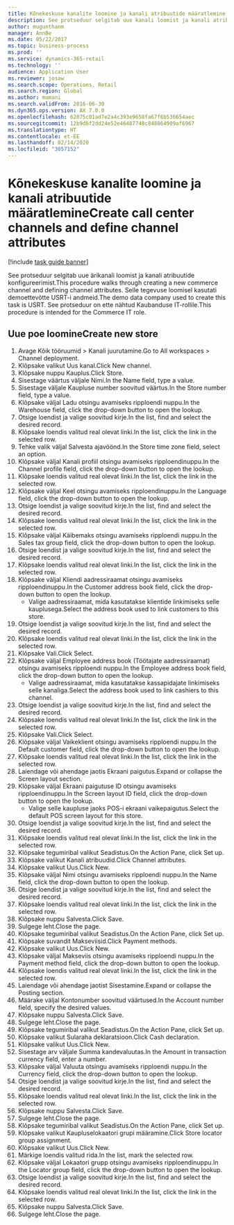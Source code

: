 ```yaml
---
title: Kõnekeskuse kanalite loomine ja kanali atribuutide määratlemine
description: See protseduur selgitab uue kanali loomist ja kanali atribuutide määratlemist.
author: mugunthanm
manager: AnnBe
ms.date: 05/22/2017
ms.topic: business-process
ms.prod: ''
ms.service: dynamics-365-retail
ms.technology: ''
audience: Application User
ms.reviewer: josaw
ms.search.scope: Operations, Retail
ms.search.region: Global
ms.author: mumani
ms.search.validFrom: 2016-06-30
ms.dyn365.ops.version: AX 7.0.0
ms.openlocfilehash: 62075c01ad7e2a4c393e9658fa67f8b536654aec
ms.sourcegitcommit: 12b9d6f2dd24e52e46487748c848864909af6967
ms.translationtype: HT
ms.contentlocale: et-EE
ms.lasthandoff: 02/14/2020
ms.locfileid: "3057152"
---
```

# <a name="create-call-center-channels-and-define-channel-attributes"></a><span data-ttu-id="4a91c-103">Kõnekeskuse kanalite loomine ja kanali atribuutide määratlemine</span><span class="sxs-lookup"><span data-stu-id="4a91c-103">Create call center channels and define channel attributes</span></span>

[!include [task guide banner](../includes/task-guide-banner.md)]

<span data-ttu-id="4a91c-104">See protseduur selgitab uue ärikanali loomist ja kanali atribuutide konfigureerimist.</span><span class="sxs-lookup"><span data-stu-id="4a91c-104">This procedure walks through creating a new commerce channel and defining channel attributes.</span></span> <span data-ttu-id="4a91c-105">Selle tegevuse loomisel kasutati demoettevõtte USRT-i andmeid.</span><span class="sxs-lookup"><span data-stu-id="4a91c-105">The demo data company used to create this task is USRT.</span></span> <span data-ttu-id="4a91c-106">See protseduur on ette nähtud Kaubanduse IT-rollile.</span><span class="sxs-lookup"><span data-stu-id="4a91c-106">This procedure is intended for the Commerce IT role.</span></span>


## <a name="create-new-store"></a><span data-ttu-id="4a91c-107">Uue poe loomine</span><span class="sxs-lookup"><span data-stu-id="4a91c-107">Create new store</span></span>
1. <span data-ttu-id="4a91c-108">Avage Kõik tööruumid > Kanali juurutamine.</span><span class="sxs-lookup"><span data-stu-id="4a91c-108">Go to All workspaces > Channel deployment.</span></span>
2. <span data-ttu-id="4a91c-109">Klõpsake valikut Uus kanal.</span><span class="sxs-lookup"><span data-stu-id="4a91c-109">Click New channel.</span></span>
3. <span data-ttu-id="4a91c-110">Klõpsake nuppu Kauplus.</span><span class="sxs-lookup"><span data-stu-id="4a91c-110">Click Store.</span></span>
4. <span data-ttu-id="4a91c-111">Sisestage väärtus väljale Nimi.</span><span class="sxs-lookup"><span data-stu-id="4a91c-111">In the Name field, type a value.</span></span>
5. <span data-ttu-id="4a91c-112">Sisestage väljale Kaupluse number soovitud väärtus.</span><span class="sxs-lookup"><span data-stu-id="4a91c-112">In the Store number field, type a value.</span></span>
6. <span data-ttu-id="4a91c-113">Klõpsake väljal Ladu otsingu avamiseks ripploendi nuppu.</span><span class="sxs-lookup"><span data-stu-id="4a91c-113">In the Warehouse field, click the drop-down button to open the lookup.</span></span>
7. <span data-ttu-id="4a91c-114">Otsige loendist ja valige soovitud kirje.</span><span class="sxs-lookup"><span data-stu-id="4a91c-114">In the list, find and select the desired record.</span></span>
8. <span data-ttu-id="4a91c-115">Klõpsake loendis valitud real olevat linki.</span><span class="sxs-lookup"><span data-stu-id="4a91c-115">In the list, click the link in the selected row.</span></span>
9. <span data-ttu-id="4a91c-116">Tehke valik väljal Salvesta ajavöönd.</span><span class="sxs-lookup"><span data-stu-id="4a91c-116">In the Store time zone field, select an option.</span></span>
10. <span data-ttu-id="4a91c-117">Klõpsake väljal Kanali profiil otsingu avamiseks ripploendinuppu.</span><span class="sxs-lookup"><span data-stu-id="4a91c-117">In the Channel profile field, click the drop-down button to open the lookup.</span></span>
11. <span data-ttu-id="4a91c-118">Klõpsake loendis valitud real olevat linki.</span><span class="sxs-lookup"><span data-stu-id="4a91c-118">In the list, click the link in the selected row.</span></span>
12. <span data-ttu-id="4a91c-119">Klõpsake väljal Keel otsingu avamiseks ripploendinuppu.</span><span class="sxs-lookup"><span data-stu-id="4a91c-119">In the Language field, click the drop-down button to open the lookup.</span></span>
13. <span data-ttu-id="4a91c-120">Otsige loendist ja valige soovitud kirje.</span><span class="sxs-lookup"><span data-stu-id="4a91c-120">In the list, find and select the desired record.</span></span>
14. <span data-ttu-id="4a91c-121">Klõpsake loendis valitud real olevat linki.</span><span class="sxs-lookup"><span data-stu-id="4a91c-121">In the list, click the link in the selected row.</span></span>
15. <span data-ttu-id="4a91c-122">Klõpsake väljal Käibemaks otsingu avamiseks ripploendi nuppu.</span><span class="sxs-lookup"><span data-stu-id="4a91c-122">In the Sales tax group field, click the drop-down button to open the lookup.</span></span>
16. <span data-ttu-id="4a91c-123">Otsige loendist ja valige soovitud kirje.</span><span class="sxs-lookup"><span data-stu-id="4a91c-123">In the list, find and select the desired record.</span></span>
17. <span data-ttu-id="4a91c-124">Klõpsake loendis valitud real olevat linki.</span><span class="sxs-lookup"><span data-stu-id="4a91c-124">In the list, click the link in the selected row.</span></span>
18. <span data-ttu-id="4a91c-125">Klõpsake väljal Kliendi aadressiraamat otsingu avamiseks ripploendinuppu.</span><span class="sxs-lookup"><span data-stu-id="4a91c-125">In the Customer address book field, click the drop-down button to open the lookup.</span></span>
    * <span data-ttu-id="4a91c-126">Valige aadressiraamat, mida kasutatakse klientide linkimiseks selle kauplusega.</span><span class="sxs-lookup"><span data-stu-id="4a91c-126">Select the address book used to link customers to this store.</span></span>  
19. <span data-ttu-id="4a91c-127">Otsige loendist ja valige soovitud kirje.</span><span class="sxs-lookup"><span data-stu-id="4a91c-127">In the list, find and select the desired record.</span></span>
20. <span data-ttu-id="4a91c-128">Klõpsake loendis valitud real olevat linki.</span><span class="sxs-lookup"><span data-stu-id="4a91c-128">In the list, click the link in the selected row.</span></span>
21. <span data-ttu-id="4a91c-129">Klõpsake Vali.</span><span class="sxs-lookup"><span data-stu-id="4a91c-129">Click Select.</span></span>
22. <span data-ttu-id="4a91c-130">Klõpsake väljal Employee address book (Töötajate aadressiraamat) otsingu avamiseks ripploendi nuppu.</span><span class="sxs-lookup"><span data-stu-id="4a91c-130">In the Employee address book field, click the drop-down button to open the lookup.</span></span>
    * <span data-ttu-id="4a91c-131">Valige aadressiraamat, mida kasutatakse kassapidajate linkimiseks selle kanaliga.</span><span class="sxs-lookup"><span data-stu-id="4a91c-131">Select the address book used to link cashiers to this channel.</span></span>  
23. <span data-ttu-id="4a91c-132">Otsige loendist ja valige soovitud kirje.</span><span class="sxs-lookup"><span data-stu-id="4a91c-132">In the list, find and select the desired record.</span></span>
24. <span data-ttu-id="4a91c-133">Klõpsake loendis valitud real olevat linki.</span><span class="sxs-lookup"><span data-stu-id="4a91c-133">In the list, click the link in the selected row.</span></span>
25. <span data-ttu-id="4a91c-134">Klõpsake Vali.</span><span class="sxs-lookup"><span data-stu-id="4a91c-134">Click Select.</span></span>
26. <span data-ttu-id="4a91c-135">Klõpsake väljal Vaikeklient otsingu avamiseks ripploendi nuppu.</span><span class="sxs-lookup"><span data-stu-id="4a91c-135">In the Default customer field, click the drop-down button to open the lookup.</span></span>
27. <span data-ttu-id="4a91c-136">Klõpsake loendis valitud real olevat linki.</span><span class="sxs-lookup"><span data-stu-id="4a91c-136">In the list, click the link in the selected row.</span></span>
28. <span data-ttu-id="4a91c-137">Laiendage või ahendage jaotis Ekraani paigutus.</span><span class="sxs-lookup"><span data-stu-id="4a91c-137">Expand or collapse the Screen layout section.</span></span>
29. <span data-ttu-id="4a91c-138">Klõpsake väljal Ekraani paigutuse ID otsingu avamiseks ripploendinuppu.</span><span class="sxs-lookup"><span data-stu-id="4a91c-138">In the Screen layout ID field, click the drop-down button to open the lookup.</span></span>
    * <span data-ttu-id="4a91c-139">Valige selle kaupluse jaoks POS-i ekraani vaikepaigutus.</span><span class="sxs-lookup"><span data-stu-id="4a91c-139">Select the default POS screen layout for this store.</span></span>  
30. <span data-ttu-id="4a91c-140">Otsige loendist ja valige soovitud kirje.</span><span class="sxs-lookup"><span data-stu-id="4a91c-140">In the list, find and select the desired record.</span></span>
31. <span data-ttu-id="4a91c-141">Klõpsake loendis valitud real olevat linki.</span><span class="sxs-lookup"><span data-stu-id="4a91c-141">In the list, click the link in the selected row.</span></span>
32. <span data-ttu-id="4a91c-142">Klõpsake tegumiribal valikut Seadistus.</span><span class="sxs-lookup"><span data-stu-id="4a91c-142">On the Action Pane, click Set up.</span></span>
33. <span data-ttu-id="4a91c-143">Klõpsake valikut Kanali atribuudid.</span><span class="sxs-lookup"><span data-stu-id="4a91c-143">Click Channel attributes.</span></span>
34. <span data-ttu-id="4a91c-144">Klõpsake valikut Uus.</span><span class="sxs-lookup"><span data-stu-id="4a91c-144">Click New.</span></span>
35. <span data-ttu-id="4a91c-145">Klõpsake väljal Nimi otsingu avamiseks ripploendi nuppu.</span><span class="sxs-lookup"><span data-stu-id="4a91c-145">In the Name field, click the drop-down button to open the lookup.</span></span>
36. <span data-ttu-id="4a91c-146">Otsige loendist ja valige soovitud kirje.</span><span class="sxs-lookup"><span data-stu-id="4a91c-146">In the list, find and select the desired record.</span></span>
37. <span data-ttu-id="4a91c-147">Klõpsake loendis valitud real olevat linki.</span><span class="sxs-lookup"><span data-stu-id="4a91c-147">In the list, click the link in the selected row.</span></span>
38. <span data-ttu-id="4a91c-148">Klõpsake nuppu Salvesta.</span><span class="sxs-lookup"><span data-stu-id="4a91c-148">Click Save.</span></span>
39. <span data-ttu-id="4a91c-149">Sulgege leht.</span><span class="sxs-lookup"><span data-stu-id="4a91c-149">Close the page.</span></span>
40. <span data-ttu-id="4a91c-150">Klõpsake tegumiribal valikut Seadistus.</span><span class="sxs-lookup"><span data-stu-id="4a91c-150">On the Action Pane, click Set up.</span></span>
41. <span data-ttu-id="4a91c-151">Klõpsake suvandit Makseviisid.</span><span class="sxs-lookup"><span data-stu-id="4a91c-151">Click Payment methods.</span></span>
42. <span data-ttu-id="4a91c-152">Klõpsake valikut Uus.</span><span class="sxs-lookup"><span data-stu-id="4a91c-152">Click New.</span></span>
43. <span data-ttu-id="4a91c-153">Klõpsake väljal Makseviis otsingu avamiseks ripploendi nuppu.</span><span class="sxs-lookup"><span data-stu-id="4a91c-153">In the Payment method field, click the drop-down button to open the lookup.</span></span>
44. <span data-ttu-id="4a91c-154">Klõpsake loendis valitud real olevat linki.</span><span class="sxs-lookup"><span data-stu-id="4a91c-154">In the list, click the link in the selected row.</span></span>
45. <span data-ttu-id="4a91c-155">Laiendage või ahendage jaotist Sisestamine.</span><span class="sxs-lookup"><span data-stu-id="4a91c-155">Expand or collapse the Posting section.</span></span>
46. <span data-ttu-id="4a91c-156">Määrake väljal Kontonumber soovitud väärtused.</span><span class="sxs-lookup"><span data-stu-id="4a91c-156">In the Account number field, specify the desired values.</span></span>
47. <span data-ttu-id="4a91c-157">Klõpsake nuppu Salvesta.</span><span class="sxs-lookup"><span data-stu-id="4a91c-157">Click Save.</span></span>
48. <span data-ttu-id="4a91c-158">Sulgege leht.</span><span class="sxs-lookup"><span data-stu-id="4a91c-158">Close the page.</span></span>
49. <span data-ttu-id="4a91c-159">Klõpsake tegumiribal valikut Seadistus.</span><span class="sxs-lookup"><span data-stu-id="4a91c-159">On the Action Pane, click Set up.</span></span>
50. <span data-ttu-id="4a91c-160">Klõpsake valikut Sularaha deklaratsioon.</span><span class="sxs-lookup"><span data-stu-id="4a91c-160">Click Cash declaration.</span></span>
51. <span data-ttu-id="4a91c-161">Klõpsake valikut Uus.</span><span class="sxs-lookup"><span data-stu-id="4a91c-161">Click New.</span></span>
52. <span data-ttu-id="4a91c-162">Sisestage arv väljale Summa kandevaluutas.</span><span class="sxs-lookup"><span data-stu-id="4a91c-162">In the Amount in transaction currency field, enter a number.</span></span>
53. <span data-ttu-id="4a91c-163">Klõpsake väljal Valuuta otsingu avamiseks ripploendi nuppu.</span><span class="sxs-lookup"><span data-stu-id="4a91c-163">In the Currency field, click the drop-down button to open the lookup.</span></span>
54. <span data-ttu-id="4a91c-164">Otsige loendist ja valige soovitud kirje.</span><span class="sxs-lookup"><span data-stu-id="4a91c-164">In the list, find and select the desired record.</span></span>
55. <span data-ttu-id="4a91c-165">Klõpsake loendis valitud real olevat linki.</span><span class="sxs-lookup"><span data-stu-id="4a91c-165">In the list, click the link in the selected row.</span></span>
56. <span data-ttu-id="4a91c-166">Klõpsake nuppu Salvesta.</span><span class="sxs-lookup"><span data-stu-id="4a91c-166">Click Save.</span></span>
57. <span data-ttu-id="4a91c-167">Sulgege leht.</span><span class="sxs-lookup"><span data-stu-id="4a91c-167">Close the page.</span></span>
58. <span data-ttu-id="4a91c-168">Klõpsake tegumiribal valikut Seadistus.</span><span class="sxs-lookup"><span data-stu-id="4a91c-168">On the Action Pane, click Set up.</span></span>
59. <span data-ttu-id="4a91c-169">Klõpsake valikut Kaupluselokaatori grupi määramine.</span><span class="sxs-lookup"><span data-stu-id="4a91c-169">Click Store locator group assignment.</span></span>
60. <span data-ttu-id="4a91c-170">Klõpsake valikut Uus.</span><span class="sxs-lookup"><span data-stu-id="4a91c-170">Click New.</span></span>
61. <span data-ttu-id="4a91c-171">Märkige loendis valitud rida.</span><span class="sxs-lookup"><span data-stu-id="4a91c-171">In the list, mark the selected row.</span></span>
62. <span data-ttu-id="4a91c-172">Klõpsake väljal Lokaatori grupp otsingu avamiseks ripploendinuppu.</span><span class="sxs-lookup"><span data-stu-id="4a91c-172">In the Locator group field, click the drop-down button to open the lookup.</span></span>
63. <span data-ttu-id="4a91c-173">Otsige loendist ja valige soovitud kirje.</span><span class="sxs-lookup"><span data-stu-id="4a91c-173">In the list, find and select the desired record.</span></span>
64. <span data-ttu-id="4a91c-174">Klõpsake loendis valitud real olevat linki.</span><span class="sxs-lookup"><span data-stu-id="4a91c-174">In the list, click the link in the selected row.</span></span>
65. <span data-ttu-id="4a91c-175">Klõpsake nuppu Salvesta.</span><span class="sxs-lookup"><span data-stu-id="4a91c-175">Click Save.</span></span>
66. <span data-ttu-id="4a91c-176">Sulgege leht.</span><span class="sxs-lookup"><span data-stu-id="4a91c-176">Close the page.</span></span>

